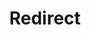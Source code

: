 ﻿---
layout: src/layouts/Redirect.astro
title: Redirect
redirect: https://yamldoc.liuyan.wang/docs/infrastructure/deployment-targets/dynamic-infrastructure/remove-octopustarget
pubDate:  2023-01-01
navSearch: false
navSitemap: false
navMenu: false
---

